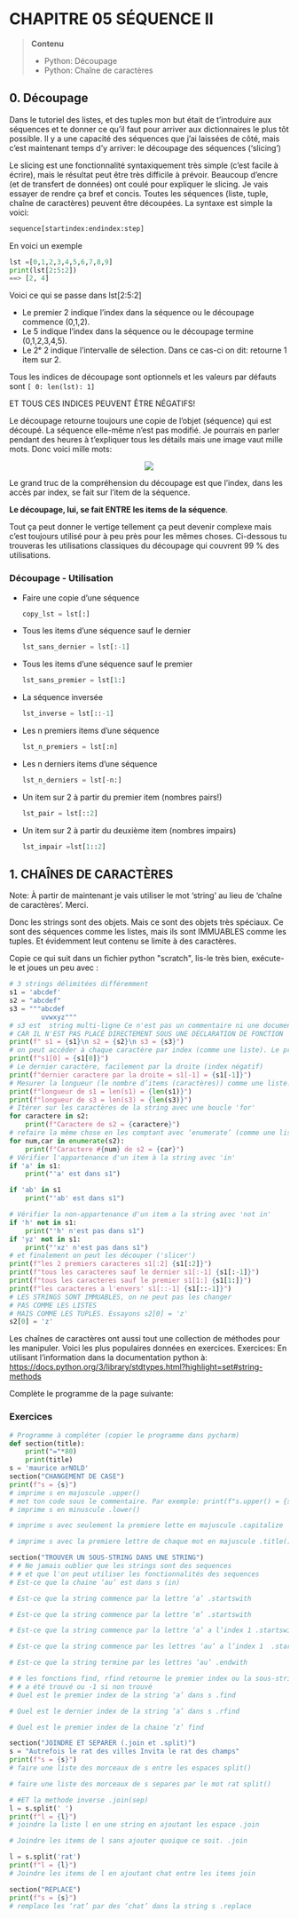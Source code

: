 # CHAPITRE 05 SÉQUENCE II

>**Contenu**
>- Python: Découpage
>- Python: Chaîne de caractères

## 0. Découpage
Dans le tutoriel des listes, et des tuples mon but était de t’introduire aux séquences et te donner ce qu’il faut pour arriver aux dictionnaires le plus tôt possible. Il y a une capacité des séquences que j’ai laissées de côté, mais c’est maintenant temps d’y arriver: le découpage des séquences (‘slicing’)

Le slicing est une fonctionnalité syntaxiquement très simple (c’est facile à écrire), mais le résultat peut être très difficile à prévoir. Beaucoup d’encre (et de transfert de données) ont coulé pour expliquer le slicing. Je vais essayer de rendre ça bref et concis.
Toutes les séquences (liste, tuple, chaîne de caractères) peuvent être découpées. La syntaxe est simple la voici:

```PYTHON
sequence[startindex:endindex:step]
```

En voici un exemple

```PYTHON
lst =[0,1,2,3,4,5,6,7,8,9]
print(lst[2:5:2])
==> [2, 4]
```

Voici ce qui se passe dans lst[2:5:2]
- Le premier 2 indique l’index dans la séquence ou le découpage commence (0,1,2).
- Le 5 indique l’index dans la séquence ou le découpage termine (0,1,2,3,4,5).
- Le 2ᵉ 2 indique l’intervalle de sélection. Dans ce cas-ci on dit: retourne 1 item sur 2.

Tous les indices de découpage sont optionnels et les valeurs par défauts sont `[ 0: len(lst): 1]`

ET TOUS CES INDICES PEUVENT ÊTRE NÉGATIFS!

Le découpage retourne toujours une copie de l’objet (séquence) qui est découpé. La séquence elle-même n’est pas modifié. Je pourrais en parler pendant des heures à t’expliquer tous les détails mais une image vaut mille mots. Donc voici mille mots:

<p align="center">
    <img src="Assets\Asset_1_2x.png">
</p>

Le grand truc de la compréhension du découpage est que l’index, dans les accès par index, se fait sur l’item de la séquence.

__Le découpage, lui, se fait ENTRE les items de la séquence__.

Tout ça peut donner le vertige tellement ça peut devenir complexe mais c’est toujours utilisé pour à peu près pour les mêmes choses. Ci-dessous tu trouveras les utilisations classiques du découpage qui couvrent 99 % des utilisations.


### Découpage - Utilisation

- Faire une copie d’une séquence

    ```PYTHON
    copy_lst = lst[:]
    ```

- Tous les items d’une séquence sauf le dernier

    ```PYTHON
    lst_sans_dernier = lst[:-1]
    ```

-  Tous les items d’une séquence sauf le premier

    ```PYTHON
    lst_sans_premier = lst[1:]
    ```

- La séquence inversée

    ```PYTHON
    lst_inverse = lst[::-1]
    ```

- Les n premiers items d’une séquence

    ```PYTHON
    lst_n_premiers = lst[:n]
    ```

- Les n derniers items d’une séquence

    ```PYTHON
    lst_n_derniers = lst[-n:]
    ```

- Un item sur 2 à partir du premier item (nombres pairs!)

    ```PYTHON
    lst_pair = lst[::2]
    ```

- Un item sur 2 à partir du deuxième item (nombres impairs)

    ```PYTHON
    lst_impair =lst[1::2]
    ```

## 1. CHAÎNES DE CARACTÈRES

Note: À partir de maintenant je vais utiliser le mot ‘string’ au lieu de ‘chaîne de caractères’. Merci.

Donc les strings sont des objets. Mais ce sont des objets très spéciaux. Ce sont des séquences comme les listes, mais ils sont IMMUABLES comme les tuples. Et évidemment leut contenu se limite à des caractères.

Copie ce qui suit dans un fichier python "scratch", lis-le très bien, exécute-le et joues un peu avec :

```PYTHON
# 3 strings délimitées différemment
s1 = 'abcdef'
s2 = "abcdef"
s3 = """abcdef
        uvwxyz"""
# s3 est  string multi-ligne Ce n'est pas un commentaire ni une documentation (DocString)
# CAR IL N'EST PAS PLACÉ DIRECTEMENT SOUS UNE DÉCLARATION DE FONCTION
print(f" s1 = {s1}\n s2 = {s2}\n s3 = {s3}")
# on peut accéder à chaque caractère par index (comme une liste). Le premier caractère:
print(f"s1[0] = {s1[0]}")
# Le dernier caractère, facilement par la droite (index négatif)
print(f"dernier caractere par la droite = s1[-1] = {s1[-1]}")
# Mesurer la longueur (le nombre d’items (caractères)) comme une liste:
print(f"longueur de s1 = len(s1) = {len(s1)}")
print(f"longueur de s3 = len(s3) = {len(s3)}")
# Itérer sur les caractères de la string avec une boucle 'for'
for caractere in s2:
    print(f"Caractere de s2 = {caractere}")
# refaire la même chose en les comptant avec ‘enumerate’ (comme une liste)
for num,car in enumerate(s2):
    print(f"Caractere #{num} de s2 = {car}")
# Vérifier l'appartenance d'un item à la string avec 'in'
if 'a' in s1:
    print("'a' est dans s1")

if 'ab' in s1
    print("'ab' est dans s1")

# Vérifier la non-appartenance d'un item a la string avec 'not in'
if 'h' not in s1:
    print("'h' n'est pas dans s1")
if 'yz' not in s1:
    print("'xz' n'est pas dans s1")
# et finalement on peut les découper ('slicer')
print(f"les 2 premiers caracteres s1[:2] {s1[:2]}")
print(f"tous les caracteres sauf le dernier s1[:-1] {s1[:-1]}")
print(f"tous les caracteres sauf le premier s1[1:] {s1[1:]}")
print(f"les caracteres a l'envers' s1[::-1] {s1[::-1]}")
# LES STRINGS SONT IMMUABLES, on ne peut pas les changer
# PAS COMME LES LISTES
# MAIS COMME LES TUPLES. Essayons s2[0] = 'z'
s2[0] = 'z'
```

Les chaînes de caractères ont aussi tout une collection de méthodes pour les manipuler. Voici les plus populaires données en exercices.
Exercices:
En utilisant l’information dans la documentation python à:
https://docs.python.org/3/library/stdtypes.html?highlight=set#string-methods

Complète le programme de la page suivante:

### Exercices

```PYTHON
# Programme à compléter (copier le programme dans pycharm)
def section(title):
    print("="*80)
    print(title)
s = 'maurice arNOLD'
section("CHANGEMENT DE CASE")
print(f"s = {s}")
# imprime s en majuscule .upper()
# met ton code sous le commentaire. Par exemple: print(f"s.upper() = {s.upper()}")
# imprime s en minuscule .lower()

# imprime s avec seulement la premiere lette en majuscule .capitalize

# imprime s avec la premiere lettre de chaque mot en majuscule .title()

section("TROUVER UN SOUS-STRING DANS UNE STRING")
# # Ne jamais oublier que les strings sont des sequences
# # et que l'on peut utiliser les fonctionnalités des sequences
# Est-ce que la chaine ‘au’ est dans s (in)

# Est-ce que la string commence par la lettre ‘a’ .startswith

# Est-ce que la string commence par la lettre ‘m’ .startswith

# Est-ce que la string commence par la lettre ‘a’ a l’index 1 .startswith

# Est-ce que la string commence par les lettres ‘au’ a l’index 1  .startswith

# Est-ce que la string termine par les lettres ‘au’ .endwith

# # les fonctions find, rfind retourne le premier index ou la sous-string
# # a été trouvé ou -1 si non trouvé
# Quel est le premier index de la string ‘a’ dans s .find

# Quel est le dernier index de la string ‘a’ dans s .rfind

# Quel est le premier index de la chaine ‘z’ find

section("JOINDRE ET SEPARER (.join et .split)")
s = "Autrefois le rat des villes Invita le rat des champs"
print(f"s = {s}")
# faire une liste des morceaux de s entre les espaces split()

# faire une liste des morceaux de s separes par le mot rat split()

# #ET la methode inverse .join(sep)
l = s.split(' ')
print(f"l = {l}")
# joindre la liste l en une string en ajoutant les espace .join

# Joindre les items de l sans ajouter quoique ce soit. .join

l = s.split('rat')
print(f"l = {l}")
# Joindre les items de l en ajoutant chat entre les items join

section("REPLACE")
print(f"s = {s}")
# remplace les ‘rat’ par des ‘chat’ dans la string s .replace
```